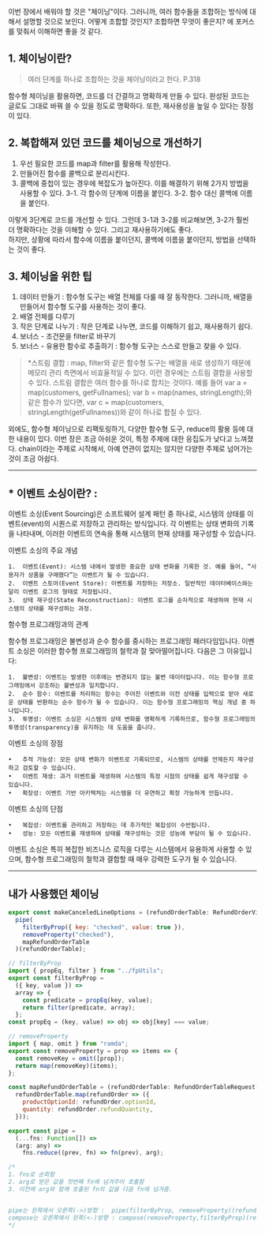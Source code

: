 이번 장에서 배워야 할 것은 "체이닝"이다. 그러니까, 여러 함수들을 조합하는 방식에 대해서 설명할 것으로 보인다. 어떻게 조합할 것인지? 조합하면 무엇이 좋은지? 에 포커스를 맞춰서 이해하면 좋을 것 같다.

## 1. 체이닝이란?

> 여러 단계를 하나로 조합하는 것을 체이닝이라고 한다. P.318

함수형 체이닝을 활용하면, 코드를 더 간결하고 명확하게 만들 수 있다. 완성된 코드는 글로도 그대로 바꿔 쓸 수 있을 정도로 명확하다.
또한, 재사용성을 높일 수 있다는 장점이 있다.

## 2. 복합해져 있던 코드를 체이닝으로 개선하기

1. 우선 필요한 코드를 map과 filter를 활용해 작성한다.
2. 만들어진 함수를 콜백으로 분리시킨다.
3. 콜백에 중첩이 있는 경우에 복잡도가 높아진다. 이를 해결하기 위해 2가지 방법을 사용할 수 있다.
   3-1. 각 함수의 단계에 이름을 붙인다.
   3-2. 함수 대신 콜백에 이름을 붙인다.

이렇게 3단계로 코드를 개선할 수 있다. 그런데 3-1과 3-2를 비교해보면, 3-2가 훨씬 더 명확하다는 것을 이해할 수 있다. 그리고 재사용하기에도 좋다.  
하지만, 상황에 따라서 함수에 이름을 붙이던지, 콜백에 이름을 붙이던지, 방법을 선택하는 것이 좋다.

## 3. 체이닝을 위한 팁

1. 데이터 만들기 : 함수형 도구는 배열 전체를 다룰 때 잘 동작한다. 그러니까, 배열을 만들어서 함수형 도구를 사용하는 것이 좋다.
2. 배열 전체를 다루기
3. 작은 단계로 나누기 : 작은 단계로 나누면, 코드를 이해하기 쉽고, 재사용하기 쉽다.
4. 보너스 - 조건문을 filter로 바꾸기
5. 보너스 - 유용한 함수로 추출하기 : 함수형 도구는 스스로 만들고 찾을 수 있다.

> \*스트림 결합 :
> map, filter와 같은 함수형 도구는 배열을 새로 생성하기 때문에 메모리 관리 측면에서 비효율적일 수 있다.
> 이런 경우에는 스트림 결합을 사용할 수 있다. 스트림 결합은 여러 함수를 하나로 합치는 것이다.
> 예를 들어 var a = map(customers, getFullnames); var b = map(names, stringLength);와 같은 함수가 있다면,
> var c = map(customers, stringLength(getFullnames))와 같이 하나로 합칠 수 있다.

외에도, 함수형 체이닝으로 리팩토링하기, 다양한 함수형 도구, reduce의 활용 등에 대한 내용이 있다.
이번 장은 조금 아쉬운 것이, 특정 주제에 대한 응집도가 낮다고 느껴졌다. chain이라는 주제로 시작해서, 아예 연관이 없지는 않지만 다양한 주제로 넘어가는 것이 조금 아쉽다.

---

## \* 이벤트 소싱이란? :

이벤트 소싱(Event Sourcing)은 소프트웨어 설계 패턴 중 하나로, 시스템의 상태를 이벤트(event)의 시퀀스로 저장하고 관리하는 방식입니다. 각 이벤트는 상태 변화의 기록을 나타내며, 이러한 이벤트의 연속을 통해 시스템의 현재 상태를 재구성할 수 있습니다.

이벤트 소싱의 주요 개념

    1.	이벤트(Event): 시스템 내에서 발생한 중요한 상태 변화를 기록한 것. 예를 들어, “사용자가 상품을 구매했다”는 이벤트가 될 수 있습니다.
    2.	이벤트 스토어(Event Store): 이벤트를 저장하는 저장소. 일반적인 데이터베이스와는 달리 이벤트 로그의 형태로 저장됩니다.
    3.	상태 재구성(State Reconstruction): 이벤트 로그를 순차적으로 재생하여 현재 시스템의 상태를 재구성하는 과정.

함수형 프로그래밍과의 관계

함수형 프로그래밍은 불변성과 순수 함수를 중시하는 프로그래밍 패러다임입니다. 이벤트 소싱은 이러한 함수형 프로그래밍의 철학과 잘 맞아떨어집니다. 다음은 그 이유입니다:

    1.	불변성: 이벤트는 발생한 이후에는 변경되지 않는 불변 데이터입니다. 이는 함수형 프로그래밍에서 강조하는 불변성과 일치합니다.
    2.	순수 함수: 이벤트를 처리하는 함수는 주어진 이벤트와 이전 상태를 입력으로 받아 새로운 상태를 반환하는 순수 함수가 될 수 있습니다. 이는 함수형 프로그래밍의 핵심 개념 중 하나입니다.
    3.	투명성: 이벤트 소싱은 시스템의 상태 변화를 명확하게 기록하므로, 함수형 프로그래밍의 투명성(transparency)을 유지하는 데 도움을 줍니다.

이벤트 소싱의 장점

    •	추적 가능성: 모든 상태 변화가 이벤트로 기록되므로, 시스템의 상태를 언제든지 재구성하고 검토할 수 있습니다.
    •	이벤트 재생: 과거 이벤트를 재생하여 시스템의 특정 시점의 상태를 쉽게 재구성할 수 있습니다.
    •	확장성: 이벤트 기반 아키텍처는 시스템을 더 유연하고 확장 가능하게 만듭니다.

이벤트 소싱의 단점

    •	복잡성: 이벤트를 관리하고 저장하는 데 추가적인 복잡성이 수반됩니다.
    •	성능: 모든 이벤트를 재생하여 상태를 재구성하는 것은 성능에 부담이 될 수 있습니다.

이벤트 소싱은 특히 복잡한 비즈니스 로직을 다루는 시스템에서 유용하게 사용할 수 있으며, 함수형 프로그래밍의 철학과 결합할 때 매우 강력한 도구가 될 수 있습니다.

---

## 내가 사용했던 체이닝

```js
export const makeCanceledLineOptions = (refundOrderTable: RefundOrderView[]) =>
  pipe(
    filterByProp({ key: "checked", value: true }),
    removeProperty("checked"),
    mapRefundOrderTable
  )(refundOrderTable);

// filterByProp
import { propEq, filter } from "../fpUtils";
export const filterByProp =
  ({ key, value }) =>
  array => {
    const predicate = propEq(key, value);
    return filter(predicate, array);
  };
const propEq = (key, value) => obj => obj[key] === value;

// removeProperty
import { map, omit } from "ramda";
export const removeProperty = prop => items => {
  const removeKey = omit([prop]);
  return map(removeKey)(items);
};

const mapRefundOrderTable = (refundOrderTable: RefundOrderTableRequest[]) =>
  refundOrderTable.map(refundOrder => ({
    productOptionId: refundOrder.optionId,
    quantity: refundOrder.refundQuantity,
  }));
```

```js
export const pipe =
  (...fns: Function[]) =>
  (arg: any) =>
    fns.reduce((prev, fn) => fn(prev), arg);

/*
1. fns로 순회함
2. arg로 받은 값을 첫번째 fn에 넘겨주어 호출함
3. 이전에 arg와 함께 호출된 fn의 값을 다음 fn에 넘겨줌.


pipe는 왼쪽에서 오른쪽(->)방향 :	pipe(filterByProp, removeProperty)(refundOrderTable);
compose는 오른쪽에서 왼쪽(<-)방향 : compose(removeProperty,filterByProp)(refundOrderTable)
*/
```
